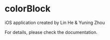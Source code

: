 # colorBlock

iOS application created by Lin He & Yuning Zhou

For details, please check the documentation.